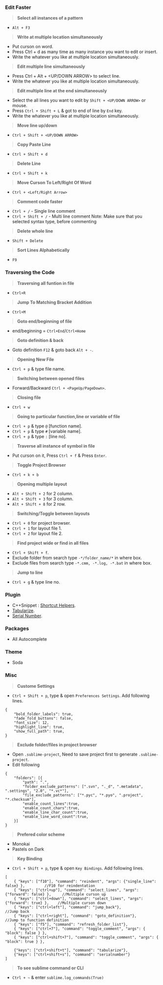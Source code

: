
### Edit Faster

> **Select all instances of a pattern**
- `Alt + F3`

> **Write at multiple location simultaneously**
- Put curson on word.
- Press Ctrl + d as many time as many instance you want to edit or insert.
- Write the whatever you like at multiple location simultaneously.

> **Edit multiple line simultaneously**
- Press Ctrl + Alt + <UP/DOWN ARROW> to select line.
- Write the whatever you like at multiple location simultaneously.

> **Edit multiple line at the end simultaneously**
- Select the all lines you want to edit by `Shift + <UP/DOWN ARROW>` or mouse.
- Press `Ctrl + Shift + L` & got to end of line by `End` key.
- Write the whatever you like at multiple location simultaneously.

> **Move line up/down**
- `Ctrl + Shift + <UP/DOWN ARROW>`

> **Copy Paste Line**
- `Ctrl + Shift + d`

> **Delete Line**
- `Ctrl + Shift + k`

> **Move Curson To Left/Right Of Word**
- `Ctrl + <Left/Right Arrow>`

> **Comment code faster**
- `Ctrl + /` - Single line comment
- `Ctrl + Shift + /` - Multi line comment
Note: Make sure that you selected syntax type, before commenting 

> **Delete whole line**
- `Shift + Delete`

> **Sort Lines Alphabetically**
- `F9`

### Traversing the Code

> **Traversing all funtion in file**
- `Ctrl+R`

> **Jump To Matching Bracket Addition**
- `Ctrl+M`

> **Goto end/beginning of file**
- end/beginning = `Ctrl+End`/`Ctrl+Home`

> **Goto definition & back**
- Goto definition `F12` & goto back `Alt + -`.

> **Opening New File**
- `Ctrl + p` & type file name.

> **Switching between opened files**
- Forward/Backward `Ctrl + <PageUp/PageDown>`.

> **Closing file**
- `Ctrl + w`

> **Going to particular function,line or variable of file**
- `Ctrl + p` & type <file name> `@` [function name].
- `Ctrl + p` & type <file name> `#` [variable name].
- `Ctrl + p` & type <file name> `:` [line no].

> **Traverse all instance of symbol in file**
- Put curson on it, Press `Ctrl + f` & Press `Enter`.

> **Toggle Project Browser**
- `Ctrl + k + b`

> **Opening multiple layout**
- `Alt + Shift + 2` for 2 column.
- `Alt + Shift + 3` for 3 column.
- `Alt + Shift + 8` for 2 row.

> **Switching/Toggle between layouts**
- `Ctrl + 0` for project browser.
- `Ctrl + 1` for layout file 1.
- `Ctrl + 2` for layout file 2.

> **Find project wide or find in all files**
- `Ctrl + Shift + f`.
- Exclude folder from search type `-*/folder_name/*` in where box.
- Exclude files from search type `-*.cmm, -*.log, -*.bat` in where box.

> **Jump to line**
- `Ctrl + g` & type line no.

### Plugin
- C++Snippet : [Shortcut Helpers](https://github.com/Rapptz/cpp-sublime-snippet/blob/master/reference.md).
- [Tabularize](https://github.com/VisheshPatel/DeveloperUseful/blob/master/Sublime%20Text%20Plugin%20:%20Tabularize.md).
- [Serial Number](https://github.com/VisheshPatel/DeveloperUseful/blob/master/Sublime%20Text%20Plugin%20:%20Serial%20Number.md).

### Packages

- All Autocomplete

### Theme
- Soda

### Misc

> **Custome Settings**
- `Ctrl + Shift + p`, type & open `Preferences Settings`. Add following lines.
```
{
	"bold_folder_labels": true,
	"fade_fold_buttons": false,
	"font_size": 12,
	"highlight_line": true,
	"show_full_path": true,
}
```
> **Exclude folder/files in project browser**
- Open `.sublime-project`, Need to save project first to generate `.sublime-project`.
- Edit following
```
{
	"folders": [{
		"path": ".",
		"folder_exclude_patterns": [".svn", "._d", ".metadata", ".settings", "2.0", "*.vc*"],
		"file_exclude_patterns": ["*.pyc", "*.pyo", ".project", "*.checksum"],
		"enable_count_lines":true,
		"enable_count_chars":true,
		"enable_line_char_count":true,
		"enable_line_word_count":true,
	}]
}
```
> **Prefered color scheme**
- Monokai
- Pastels on Dark

> **Key Binding**
- `Ctrl + Shift + p`, type & open `Key Bindings`. Add following lines.
```
[
	{ "keys": ["f10"], "command": "reindent", "args": {"single_line": false} },			//F10 for reindentation
	{ "keys": ["ctrl+up"], "command": "select_lines", "args": {"forward": false} },		//Multiple curson up
	{ "keys": ["ctrl+down"], "command": "select_lines", "args": {"forward": true} },	//Multiple curson down
	{ "keys": ["ctrl+left"], "command": "jump_back"},										//Jump back
	{ "keys": ["ctrl+right"], "command": "goto_definition"},								//Jump to function definition	
	{ "keys": ["f5"], "command": "refresh_folder_list"},
	{ "keys": ["ctrl+7"], "command": "toggle_comment", "args": { "block": false } },
	{ "keys": ["ctrl+shift+7"], "command": "toggle_comment", "args": { "block": true } },

	{"keys": ["ctrl+shift+t"], "command": "tabularize"},
	{"keys": ["ctrl+shift+s"], "command": "serialnumber"}
]
```


> **To see sublime command or CLI**
- `Ctrl + ~` & enter `sublime.log_commands(True)`

